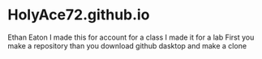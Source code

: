 # HolyAce72.github.io
Ethan Eaton 
I made this for account for a class 
I made it for a lab 
First you make a repository than you download github dasktop and make a clone